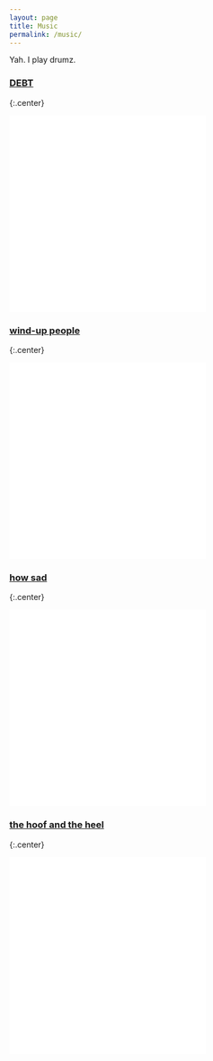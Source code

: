 ```yaml
---
layout: page
title: Music
permalink: /music/
---
```


Yah. I play drumz. 

### [DEBT](//debtmusic.bandcamp.com/) 
{:.center}
<div class="center">
<iframe style="border: 0; width: 350px; height: 350px;" src="//bandcamp.com/EmbeddedPlayer/album=1179847270/size=large/bgcol=ffffff/linkcol=0687f5/minimal=true/transparent=true/" width="300" height="150" seamless="">[Don't Ruin This For Everyone by DEBT](http://debtmusic.bandcamp.com/album/dont-ruin-this-for-everyone)</iframe>
</div>

### [wind-up people](//winduppeople.bandcamp.com)
{:.center}
<div class="center">
<iframe style="border: 0; width: 350px; height: 350px;" src="//bandcamp.com/EmbeddedPlayer/album=310341828/size=large/bgcol=ffffff/linkcol=0687f5/minimal=true/transparent=true/" width="300" height="150" seamless="">[All This Culture Is Killing Me by Wind-Up People](http://winduppeople.bandcamp.com/album/all-this-culture-is-killing-me)</iframe>
</div>

### [how sad](//howsad.bandcamp.com)
{:.center}
<div class="center">
<iframe style="border: 0; width: 350px; height: 350px;" src="//bandcamp.com/EmbeddedPlayer/album=235102826/size=large/bgcol=ffffff/linkcol=0687f5/minimal=true/transparent=true/" width="300" height="150" seamless="">[Indian Summer EP by How Sad](http://howsad.bandcamp.com/album/indian-summer-ep)</iframe>
</div>

### [the hoof and the heel](//thehoofandtheheel.bandcamp.com)
{:.center}
<div class="center">
<iframe style="border: 0; width: 350px; height: 350px;" src="//bandcamp.com/EmbeddedPlayer/album=953924207/size=large/bgcol=ffffff/linkcol=0687f5/minimal=true/transparent=true/" width="300" height="150" seamless="">[And All The Tigers by The Hoof &amp; The Heel](http://thehoofandtheheel.bandcamp.com/album/and-all-the-tigers)</iframe>
</div>
